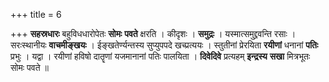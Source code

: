 +++
title = 6

+++
**सहस्रधारः** बहुविधधारोपेतः **सोमः** **पवते** क्षरति । कीदृशः । **समुद्रः** । यस्मात्समुद्द्रवन्ति रसाः । सरःस्थानीयः **वाचमीङ्खयः** । ईङ्खतेर्ण्यन्तस्य सुप्युपपदे खच्प्रत्ययः । स्तुतीनां प्रेरयिता **रयीणां** धनानां **पतिः** प्रभुः । यद्वा । रयीणां हविषो दातॄणां यजमानानां पतिः पालयिता । **दिवेदिवे** प्रत्यहम् **इन्द्रस्य** **सखा** मित्रभूतः सोमः पवते ॥